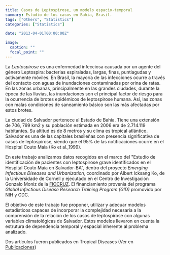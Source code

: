 ```yaml
---
title: Casos de Leptospirose, un modelo espacio-temporal
summary: Estudio de los casos en Bahia, Brasil.
tags: ["Others", "Statistics"]
categories: ["Statistics"]

date: "2013-04-01T00:00:00Z"

image:
  caption: ""
  focal_point: ""
---
```


La *Leptospirose* es una enfermedad infecciosa causada por un agente del género Leptospira: bacterias espiraladas, largas, finas, puntiagudas y activamente móviles. En Brasil, la mayoría de las infecciones ocurre a través del contacto con aguas de inundaciones contaminadas por orina de ratas. En las zonas urbanas, principalmente en las grandes ciudades, durante la época de las lluvias, las inundaciones son el principal factor de riesgo para la ocurrencia de brotes epidémicos de leptospirose humana. Así, las zonas con malas condiciones de saneamiento básico son las más afectadas por estos brotes.

La ciudad de Salvador pertenece al Estado de Bahia. Tiene una extensión de 706, 799 km2 y su población estimada en 2006 era de 2.714.119 habitantes. Su altitud es de 8 metros y su clima es tropical atlántico. Salvador es una de las capitales brasileñas con presencia significativa de casos de leptospirose, siendo que el 95% de las notificaciones ocurre en el Hospital Couto Maia (Ko et al.,1999).

En este trabajo analizamos datos recogidos en el marco del "Estudio de identificación de pacientes con leptospirose grave identificados en el Hospital Couto Maia en Salvador-BA", dentro del proyecto *Emerging Infectious Diseases and Urbanization*, coordinado por Albert Icksang Ko, de la Universidade de Cornell y ejecutado en el Centro de Investigación Gonzalo Moniz de la [FIOCRUZ](https://portal.fiocruz.br/). El financiamiento provenia del programa *Global Infectious Disease Research Training Program (GID)* promovido por NIH y CDC.

El objetivo de este trabajo fue proponer, utilizar y adecuar modelos estadísticos capaces de incorporar la complejidad necesaria a la comprensión de la relación de los casos de leptospirose con algunas variables climatológicas de Salvador. Estos modelos llevaron en cuenta la estrutura de dependencia temporal y espacial inherente al problema analizado.

Dos artículos fueron publicados en Tropical Diseases (Ver en [Publicaciones](/publication/))  
